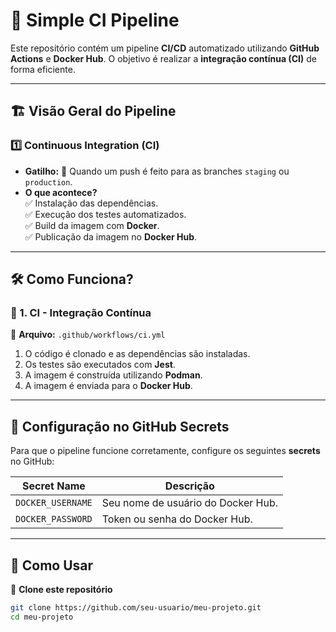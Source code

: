# 🚀 Simple CI Pipeline

Este repositório contém um pipeline **CI/CD** automatizado utilizando **GitHub Actions** e **Docker Hub**. O objetivo é realizar a **integração contínua (CI)** de forma eficiente.

---

## 🏗️ Visão Geral do Pipeline

### **1️⃣ Continuous Integration (CI)**
- **Gatilho:** 🚀 Quando um push é feito para as branches `staging` ou `production`.
- **O que acontece?**  
  ✅ Instalação das dependências.  
  ✅ Execução dos testes automatizados.  
  ✅ Build da imagem com **Docker**.  
  ✅ Publicação da imagem no **Docker Hub**.

---

## 🛠️ **Como Funciona?**

### **📌 1. CI - Integração Contínua**
📂 **Arquivo:** `.github/workflows/ci.yml`
1. O código é clonado e as dependências são instaladas.
2. Os testes são executados com **Jest**.
3. A imagem é construída utilizando **Podman**.
4. A imagem é enviada para o **Docker Hub**.

---

## 🔧 **Configuração no GitHub Secrets**
Para que o pipeline funcione corretamente, configure os seguintes **secrets** no GitHub:

| Secret Name      | Descrição |
|-----------------|---------------------------------------------|
| `DOCKER_USERNAME` | Seu nome de usuário do Docker Hub. |
| `DOCKER_PASSWORD` | Token ou senha do Docker Hub. |

---

## 🚀 **Como Usar**
📂 **Clone este repositório**  
```sh
git clone https://github.com/seu-usuario/meu-projeto.git
cd meu-projeto

